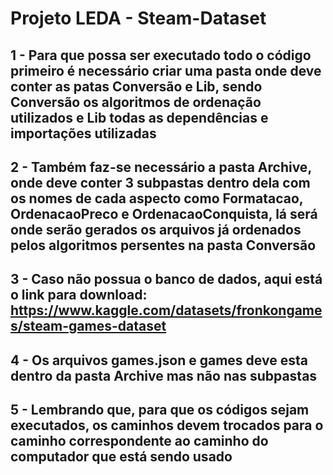 # Projeto LEDA - Steam-Dataset

## 1 - Para que possa ser executado todo o código primeiro é necessário criar uma pasta onde deve conter as patas Conversão e Lib, sendo Conversão os algoritmos de ordenação utilizados e Lib todas as dependências e importações utilizadas

## 2 - Também faz-se necessário a pasta Archive, onde deve conter 3 subpastas dentro dela com os nomes de cada aspecto como Formatacao, OrdenacaoPreco e OrdenacaoConquista, lá será onde serão gerados os arquivos já ordenados pelos algoritmos persentes na pasta Conversão

## 3 - Caso não possua o banco de dados, aqui está o link para download: https://www.kaggle.com/datasets/fronkongames/steam-games-dataset    
## 4 - Os arquivos games.json e games deve esta dentro da pasta Archive mas não nas subpastas
## 5 - Lembrando que, para que os códigos sejam executados, os caminhos devem trocados para o caminho correspondente ao caminho do computador que está sendo usado


